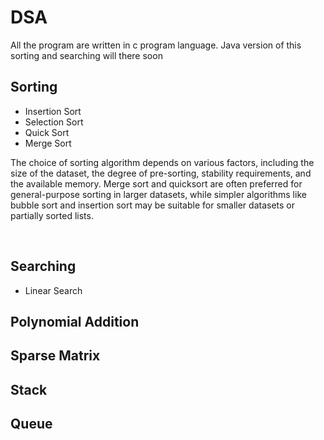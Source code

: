 # DSA

All the program are written in c program language. Java version of this sorting and searching will there soon


## Sorting 
* Insertion Sort
* Selection Sort
* Quick Sort
* Merge Sort
<p>

The choice of sorting algorithm depends on various factors, including the size of the dataset, the degree of pre-sorting, stability requirements, and the available memory. Merge sort and quicksort are often preferred for general-purpose sorting in larger datasets, while simpler algorithms like bubble sort and insertion sort may be suitable for smaller datasets or partially sorted lists.

</p>
<br>

## Searching
* Linear Search

## Polynomial Addition

## Sparse Matrix

## Stack

## Queue